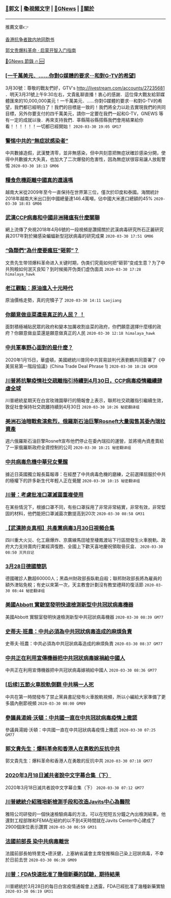 ###  [:eagle:郭文](https://github.com/ourhimalayas/txt) | [:books:視頻文字](https://github.com/ourhimalayas/txt/blob/master/content/README.md) | [:newspaper:GNews](https://github.com/ourhimalayas/txt/blob/master/content/gnews/README.md) | [:pray:關於](https://github.com/ourhimalayas/home/tree/master/about)
---

推薦文章:point_right:

[香港抗争者致内地同胞书](https://github.com/ourhimalayas/news/blob/master/2019/08/a_letter_from_the_hong_kong_people.md)

[郭文贵爆料革命 · 启蒙开智入门指南](https://github.com/ourhimalayas/txt/issues/1)

[:newspaper:GNews 節錄 :fire: :new:](https://github.com/ourhimalayas/txt/blob/master/content/gnews/README.md) 



### [[一千萬美元．……你對G媒體的要求⋯和對G-TV的希望]](/content/gnews/1/README.md)

3月30號：尊敬的戰友們好，GTV&#039;s http://livestream.com/accounts/27235681 ．明天3月31號上午9:30左右，文貴亂聊直播！衷心的感謝．這位偉大戰友給郭媒體匯來的10,000,000美元！一千萬美元．……你對G媒體的要求⋯和對G-TV的希望，我們都已經明白了！我們的目標是一致的！我們將全力以赴去實現我們的共同目標，另外你要支付的四千萬美元，請你一定要在我們一起和G-TV，GNEWS 等有一定的成就以後．再來支持我們．莘縣陽谷縣搭縣我們會用結果給你看！！！！！！一切都已經開始！  `2020-03-30 19:05 GM17`

### [警惕中共的“無症狀感染者”](/content/gnews/2/README.md)

中共數據造假，武漢雙清零，並非無感染，但中共刻意把無症狀確診感染分開，使得中共數據大大失真，也加大了二次爆發的危害性，因為無症狀很容易讓人放鬆警惕  `2020-03-30 18:13 GM06`

### [糧食危機距離中國真的還遠嗎](/content/gnews/3/README.md)

越南大米從2009年至今一直保持在世界第三位，僅次於印度和泰國。海關統計2018年越南大米出口到中國總量達146.4萬噸，佔中國大米進口總額的45%  `2020-03-30 18:03 GM06`

### [武漢CCP病毒和中國非洲豬瘟有什麼關聯](/content/gnews/4/README.md)

網上流傳了央視2018年4月6號的一段視頻是讚揚關於武漢病毒研究所石正麗研究員2017年對於豬感染蝙蝠新型冠狀病毒的研究成果  `2020-03-30 17:51 GM06`

### [&#8220;偽類們”為什麼要瘋狂“砸郭”？](/content/gnews/5/README.md)

文贵先生带领爆料革命进入关键时期，伪类们究竟如何把“砸郭“变成生意？为了中共狗粮如何泯灭良知？到时候揭开伪类们虚伪面具  `2020-03-30 17:28 himalaya_hawk`

### [老江觀點：原油進入十元時代](/content/gnews/6/README.md)

原油價格走勢，真的完犢子了  `2020-03-30 14:11 Laojiang`

### [你願意做韭菜還是真正的人民？ ！](/content/gnews/7/README.md)

面對積極補貼民眾的政府和變本加厲收割韭菜的政府，你們願意選擇什麼樣的政府？你願意做韭菜還是願意做真正的人民  `2020-03-30 12:18 himalaya_hawk`

### [中共軍事野心面對的是什麼？](/content/gnews/8/README.md)

2020年1月15日，華盛頓，美國總統川普同中共貿易談判代表劉鶴共同簽署了《中美貿易第一階段協議》(China Trade Deal Phrase 1)  `2020-03-30 10:28 GM30`

### [川普將抗擊疫情社交疏離指引持續到4月30日，CCP病毒疫情繼續肆虐全球](/content/gnews/9/README.md)

川普總統星期天在白宮玫瑰園舉行的簡報會上表示，聯邦社交疏離指引繼續生效，敦促社會保持社交疏離持續到4月30日  `2020-03-30 10:26 秘密翻译组`

### [美洲石油暗戰愈演愈烈，俄羅斯石油巨擎Rosneft大量拋售其委內瑞拉資產](/content/gnews/10/README.md)

週六俄羅斯石油巨擎Rosneft宣布他們停止在委內瑞拉的運營，並將境內資產賣給了一家俄羅斯政府全資控制的公司  `2020-03-30 10:21 秘密翻译组`

### [中共病毒危機中華兒女覺醒](/content/gnews/11/README.md)

據近日英國獨立報長篇報導：在經歷了中共病毒危機的磨練，之前選擇屈服於中共的極權下的許多新生代年輕人正在覺醒  `2020-03-30 10:15 秘密翻译组`

### [川普：考慮批准口罩滅菌重複使用](/content/gnews/12/README.md)

在某些情況下，根據口罩不同，有些口罩採用了非常非常結實，非常有效，非常堅固的材料，他們能把口罩滅菌次數提高到20次  `2020-03-30 08:58 GM31`

### [【武漢肺炎真相】共產黨病毒3月30日視頻合集](/content/gnews/13/README.md)

四川重大火災、化工廠爆炸、京廣線馬田墟至棲鳳渡站下行區間發生火車脫軌、政府大力支持賣肉行業經濟復甦、全國上下歡天喜地慶祝領取骨灰盒、  `2020-03-30 08:50 灭共日记`

### [3月28日德國簡訊](/content/gnews/14/README.md)

德國確診人數超60000人；黑森州財政部長臥軌自殺；聯邦財政部長將為雇員的額外津貼免稅；有史以來第一次，天主教會計劃沒有教堂禮拜的復活節  `2020-03-30 08:44 秘密翻译组`

### [美國Abbott 實驗室發明快速檢測新型中共冠狀病毒機器](/content/gnews/15/README.md)

美國Abbott 實驗室發明快速檢測新型中共冠狀病毒機器  `2020-03-30 08:39 GM77`

### [史蒂夫·班農：中共必須為中共冠狀病毒造成的麻煩負責](/content/gnews/16/README.md)

史蒂夫·班農：中共必須為中共冠狀病毒造成的麻煩負責  `2020-03-30 08:37 GM77`

### [中共正在利用宣傳機器把中共冠狀病毒嫁禍給中國人](/content/gnews/17/README.md)

中共正在利用宣傳機器把中共冠狀病毒嫁禍給中國人  `2020-03-30 08:36 GM77`

### [[后续]五節火車脫軌側翻 中共稱一人死](/content/gnews/18/README.md)

中共在第一時間發布了禁止黨員書記發布火車脫軌視頻，所以小編給大家準備了更多牆內刪節視頻  `2020-03-30 08:00 GM09`

### [參議員湯姆·沃頓：中共國一直在中共冠狀病毒疫情上撒謊](/content/gnews/19/README.md)

參議員湯姆·沃頓：中共國一直在中共冠狀病毒疫情上撒謊  `2020-03-30 07:25 GM77`

### [郭文貴先生：爆料革命和香港人在勇敢的反抗中共](/content/gnews/20/README.md)

郭文貴先生：爆料革命和香港人在勇敢的反抗中共  `2020-03-30 07:18 GM77`

### [2020年3月18日滅共者說中文字幕合集（下）](/content/gnews/21/README.md)

2020年3月18日滅共者說中文字幕合集（下）  `2020-03-30 07:12 GM77`

### [川普總統介紹雅培新檢測手段和改造Javits中心為醫院](/content/gnews/22/README.md)

雅陪公司研發的一個快速檢驗病毒的方法，可以在短短五分鐘之內出檢測結果。他還對工程部隊和FEMA在紐約的以不到4天時間就在Javits Center中心建成了2900個床位表示讚賞  `2020-03-30 06:59 GM31`

### [法國前部長 染中共病毒離世](/content/gnews/23/README.md)

法國前部長帕特里克•德沃健，上塞納省議會主席發推稱自己染上冠狀病毒，不幸於日前去世  `2020-03-30 06:30 GM09`

### [川普：FDA快速批准了幾個新藥的試驗，期待結果](/content/gnews/24/README.md)

川普總統於3月28日的每日白宮疫情通報會上透露，FDA已經批准了幾種新藥實驗  `2020-03-30 06:19 GM31`


